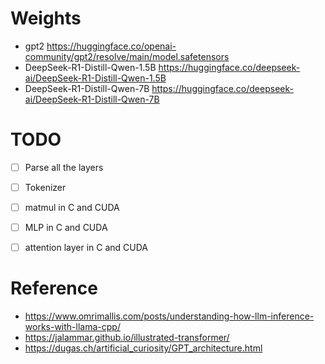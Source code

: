 # Weights

- gpt2 https://huggingface.co/openai-community/gpt2/resolve/main/model.safetensors
- DeepSeek-R1-Distill-Qwen-1.5B https://huggingface.co/deepseek-ai/DeepSeek-R1-Distill-Qwen-1.5B
- DeepSeek-R1-Distill-Qwen-7B https://huggingface.co/deepseek-ai/DeepSeek-R1-Distill-Qwen-7B

# TODO

- [ ] Parse all the layers
- [ ] Tokenizer
- [ ] matmul in C and CUDA
- [ ] MLP in C and CUDA
- [ ] attention layer in C and CUDA


# Reference

- https://www.omrimallis.com/posts/understanding-how-llm-inference-works-with-llama-cpp/
- https://jalammar.github.io/illustrated-transformer/
- https://dugas.ch/artificial_curiosity/GPT_architecture.html

